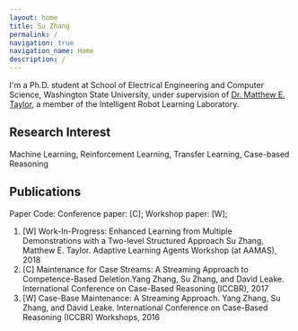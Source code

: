 ```yaml
---
layout: home
title: Su Zhang
permalink: /
navigation: true
navigation_name: Home
description: /
---
```


I'm a Ph.D. student at School of Electrical Engineering and Computer Science, Washington State University, under supervision of [Dr. Matthew E. Taylor](https://drmatttaylor.net/), a member of the Intelligent Robot Learning Laboratory.

## Research Interest
Machine Learning, Reinforcement Learning, Transfer Learning, Case-based Reasoning 

## Publications
Paper Code: Conference paper: [C]; Workshop paper: [W];

1. [W] Work-In-Progress: Enhanced Learning from Multiple Demonstrations with a Two-level Structured Approach Su Zhang, Matthew E. Taylor. Adaptive Learning Agents Workshop (at AAMAS), 2018
1. [C] Maintenance for Case Streams: A Streaming Approach to Competence-Based Deletion.Yang Zhang, Su Zhang, and David Leake. International Conference on Case-Based Reasoning (ICCBR), 2017
1. [W] Case-Base Maintenance: A Streaming Approach. Yang Zhang, Su Zhang, and David Leake. International Conference on Case-Based Reasoning (ICCBR) Workshops, 2016
